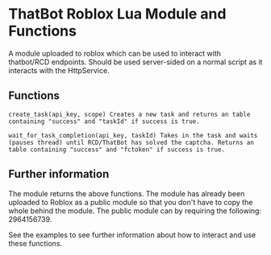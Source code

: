 # ThatBot Roblox Lua Module and Functions

A module uploaded to roblox which can be used to interact with thatbot/RCD endpoints.
Should be used server-sided on a normal script as it interacts with the HttpService.

## Functions

```
create_task(api_key, scope) Creates a new task and returns an table containing "success" and "taskId" if success is true.
```
```
wait_for_task_completion(api_key, taskId) Takes in the task and waits (pauses thread) until RCD/ThatBot has solved the captcha. Returns an table containing "success" and "fctoken" if success is true.
```

## Further information
The module returns the above functions. The module has already been uploaded to Roblox as a public module so that you don't have to copy the whole behind the module.
The public module can by requiring the following: 2964156739.

See the examples to see further information about how to interact and use these functions.